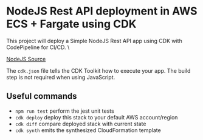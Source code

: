 # NodeJS Rest API deployment in AWS ECS + Fargate using CDK

This project will deploy a Simple NodeJS Rest API app using CDK with CodePipeline for CI/CD. \

[NodeJS Source](https://github.com/miklinson/dockerized-simple-nodejs-rest-api)

The `cdk.json` file tells the CDK Toolkit how to execute your app. The build step is not required when using JavaScript.

## Useful commands

 * `npm run test`         perform the jest unit tests
 * `cdk deploy`           deploy this stack to your default AWS account/region
 * `cdk diff`             compare deployed stack with current state
 * `cdk synth`            emits the synthesized CloudFormation template
